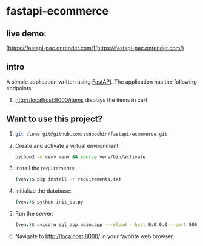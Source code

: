 # fastapi-ecommerce

## live demo:
[https://fastapi-pac.onrender.com/](https://fastapi-pac.onrender.com/)

## intro
A simple application written using [FastAPI](https://fastapi.tiangolo.com/). 
The application has the following endpoints:

1. [http://localhost:8000/items](http://localhost:8000/items) displays the items in cart

## Want to use this project?

1.  ```sh
    git clone git@github.com:sunpochin/fastapi-ecommerce.git
    ```

2. Create and activate a virtual environment:

    ```sh
    python3 -m venv venv && source venv/bin/activate
    ```

3. Install the requirements:

    ```sh
    (venv)$ pip install -r requirements.txt
    ```

4. Initialize the database:

    ```sh
    (venv)$ python init_db.py
    ```

5. Run the server:

    ```sh
    (venv)$ uvicorn sql_app.main:app --reload --host 0.0.0.0 --port 8000
    ```
    
 6. Navigate to [http://localhost:8000/](http://localhost:8000/) in your favorite web browser.
